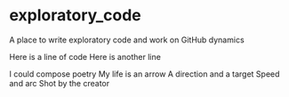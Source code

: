 # exploratory_code
A place to write exploratory code and work on GitHub dynamics

Here is a line of code
Here is another line

I could compose poetry
My life is an arrow
A direction and a target
Speed and arc
Shot by the creator

